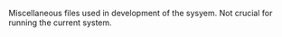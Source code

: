 Miscellaneous files used in development of the sysyem.  Not crucial for running the current system.
